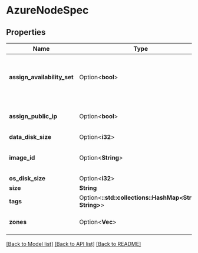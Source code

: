 # AzureNodeSpec

## Properties

Name | Type | Description | Notes
------------ | ------------- | ------------- | -------------
**assign_availability_set** | Option<**bool**> | AssignAvailabilitySet is used to check if an availability set should be created and assigned to the cluster. | [optional]
**assign_public_ip** | Option<**bool**> | should the machine have a publicly accessible IP address | [optional]
**data_disk_size** | Option<**i32**> | Data disk size in GB | [optional]
**image_id** | Option<**String**> | ImageID represents the ID of the image that should be used to run the node | [optional]
**os_disk_size** | Option<**i32**> | OS disk size in GB | [optional]
**size** | **String** | VM size | 
**tags** | Option<**::std::collections::HashMap<String, String>**> | Additional metadata to set | [optional]
**zones** | Option<**Vec<String>**> | Zones represents the availability zones for azure vms | [optional]

[[Back to Model list]](../README.md#documentation-for-models) [[Back to API list]](../README.md#documentation-for-api-endpoints) [[Back to README]](../README.md)


